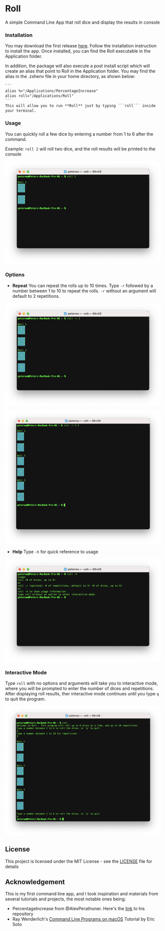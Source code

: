 #  Roll

A simple Command Line App that roll dice and display the results in console

### Installation
You may download the first release [here](https://github.com/PPeter326/Roll/releases/tag/1.0.0).  Follow the installation instruction to install the app.  Once installed, you can find the Roll executable in the Application folder.  

In addition, the package will also execute a post install script which will create an alias that point to Roll in the Application folder.  You may find the alias in the .zshenv file in your home directory, as shown below:
    
    ```
    alias %="/Applications/PercentageIncrease"
    alias roll="/Applications/Roll"
    ```
    This will allow you to run **Roll** just by typing ```roll``` inside your terminal.


### Usage

You can quickly roll a few dice by entering a number from 1 to 6 after the command.

Example: ```roll 2``` will roll two dice, and the roll results will be printed to the console

![ExampleImage](Resources/roll2screenshot.png)

### Options

* **Repeat**
You can repeat the rolls up to 10 times.  Type ```-r``` followed by a number between 1 to 10 to repeat the rolls.  ```-r``` without an argument will default to 2 repetitions.  

![ExampleImage](Resources/rollRepeatDefault.png)

![ExampleImage](Resources/rollRepeat3.png)

* **Help**
Type ```-h``` for quick reference to usage

![ExampleImage](Resources/rollhelp.png)

### Interactive Mode
Type ```roll```  with no options and arguments will take you to interactive mode, where you will be prompted to enter the number of dices and repetitions.  After displaying roll results, ther interactive mode continues until you type ```q``` to quit the program. 

![ExampleImage](Resources/rollInteractive.png)

## License

This project is licensed under the MIT License - see the [LICENSE](LICENSE) file for details

## Acknowledgement

This is my first command line app, and I took inspiration and materials from several tutorials and projects, the most notable ones being: 

* PercentageIncrease from @AlexPerathoner.  Here's the [link](https://github.com/AlexPerathoner/PercentageIncrease) to his repository 
* Ray Wenderlich's [Command Line Programs on macOS](https://www.raywenderlich.com/511-command-line-programs-on-macos-tutorial) Tutorial by Eric Soto

